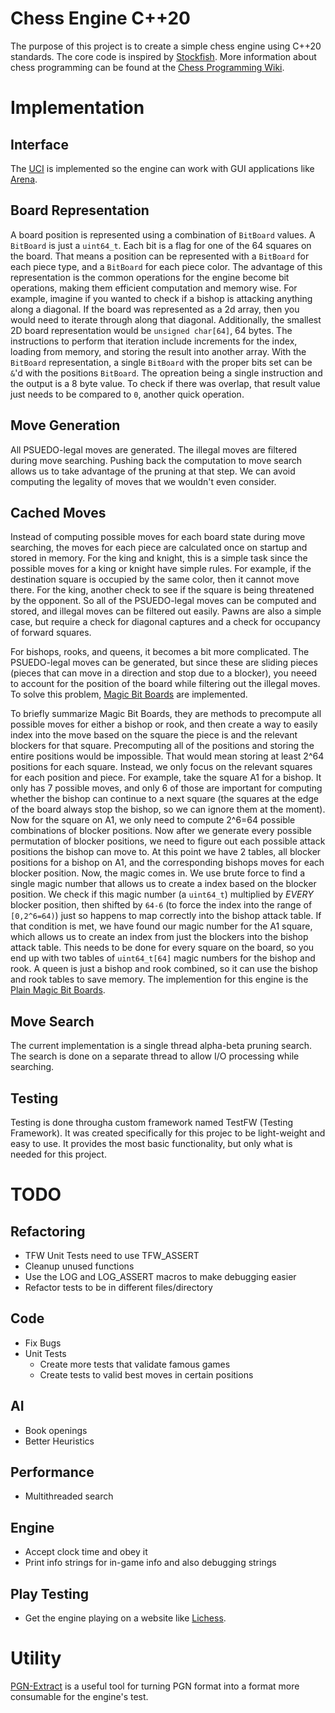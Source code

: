 # Chess Engine C++20
The purpose of this project is to create a simple chess engine using C++20 standards. The core code is inspired by [Stockfish](https://github.com/official-stockfish/Stockfish). More information about chess programming can be found at the [Chess Programming Wiki](https://www.chessprogramming.org/Main_Page).

# Implementation

## Interface
The [UCI](http://wbec-ridderkerk.nl/html/UCIProtocol.html) is implemented so the engine can work with GUI applications like [Arena](http://www.playwitharena.de/).

## Board Representation
A board position is represented using a combination of `BitBoard` values. A `BitBoard` is just a `uint64_t`. Each bit is a flag for one of the 64 squares on the board. That means a position can be represented with a `BitBoard` for each piece type, and a `BitBoard` for each piece color. The advantage of this representation is the common operations for the engine become bit operations, making them efficient computation and memory wise. For example, imagine if you wanted to check if a bishop is attacking anything along a diagonal. If the board was represented as a 2d array, then you would need to iterate through along that diagonal. Additionally, the smallest 2D board representation would be `unsigned char[64]`, 64 bytes. The instructions to perform that iteration include increments for the index, loading from memory, and storing the result into another array. With the `BitBoard` representation, a single `BitBoard` with the proper bits set can be `&`'d with the positions `BitBoard`. The opreation being a single instruction and the output is a 8 byte value. To check if there was overlap, that result value just needs to be compared to `0`, another quick operation. 

## Move Generation
All PSUEDO-legal moves are generated. The illegal moves are filtered during move searching. Pushing back the computation to move search allows us to take advantage of the pruning at that step. We can avoid computing the legality of moves that we wouldn't even consider.

## Cached Moves
Instead of computing possible moves for each board state during move searching, the moves for each piece are calculated once on startup and stored in memory. For the king and knight, this is a simple task since the possible moves for a king or knight have simple rules. For example, if the destination square is occupied by the same color, then it cannot move there. For the king, another check to see if the square is being threatened by the opponent. So all of the PSUEDO-legal moves can be computed and stored, and illegal moves can be filtered out easily. Pawns are also a simple case, but require a check for diagonal captures and a check for occupancy of forward squares.

For bishops, rooks, and queens, it becomes a bit more complicated. The PSUEDO-legal moves can be generated, but since these are sliding pieces (pieces that can move in a direction and stop due to a blocker), you neeed to account for the position of the board while filtering out the illegal moves. To solve this problem, [Magic Bit Boards](https://www.chessprogramming.org/Magic_Bitboards) are implemented.

To briefly summarize Magic Bit Boards, they are methods to precompute all possible moves for either a bishop or rook, and then create a way to easily index into the move based on the square the piece is and the relevant blockers for that square. Precomputing all of the positions and storing the entire positions would be impossible. That would mean storing at least 2^64 positions for each square. Instead, we only focus on the relevant squares for each position and piece. For example, take the square A1 for a bishop. It only has 7 possible moves, and only 6 of those are important for computing whether the bishop can continue to a next square (the squares at the edge of the board always stop the bishop, so we can ignore them at the moment). Now for the square on A1, we only need to compute 2^6=64 possible combinations of blocker positions. Now after we generate every possible permutation of blocker positions, we need to figure out each possible attack positions the bishop can move to. At this point we have 2 tables, all blocker positions for a bishop on A1, and the corresponding bishops moves for each blocker position. Now, the magic comes in. We use brute force to find a single magic number that allows us to create a index based on the blocker position. We check if this magic number (a `uint64_t`) multiplied by *EVERY* blocker position, then shifted by `64-6` (to force the index into the range of `[0,2^6=64)`) just so happens to map correctly into the bishop attack table. If that condition is met, we have found our magic number for the A1 square, which allows us to create an index from just the blockers into the bishop attack table. This needs to be done for every square on the board, so you end up with two tables of `uint64_t[64]` magic numbers for the bishop and rook. A queen is just a bishop and rook combined, so it can use the bishop and rook tables to save memory. The implemention for this engine is the [Plain Magic Bit Boards](https://www.chessprogramming.org/Magic_Bitboards#Plain). 

## Move Search
The current implementation is a single thread alpha-beta pruning search. The search is done on a separate thread to allow I/O processing while searching.

## Testing
Testing is done througha custom framework named TestFW (Testing Framework). It was created specifically for this projec to be light-weight and easy to use. It provides the most basic functionality, but only what is needed for this project.
# TODO

## Refactoring
* TFW Unit Tests need to use TFW_ASSERT
* Cleanup unused functions
* Use the LOG and LOG_ASSERT macros to make debugging easier
* Refactor tests to be in different files/directory

## Code
* Fix Bugs
* Unit Tests
  * Create more tests that validate famous games
  * Create tests to valid best moves in certain positions

## AI
* Book openings
* Better Heuristics

## Performance
* Multithreaded search

## Engine
* Accept clock time and obey it
* Print info strings for in-game info and also debugging strings

## Play Testing
* Get the engine playing on a website like [Lichess](https://lichess.org).

# Utility
[PGN-Extract](https://www.cs.kent.ac.uk/people/staff/djb/pgn-extract/) is a useful tool for turning PGN format into a format more consumable for the engine's test.